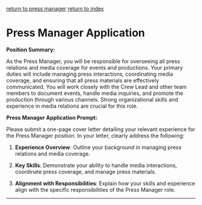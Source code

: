 [return to press manager](../admin/press_manager.md)
[return to index](../../index.md)
# Press Manager Application

**Position Summary:**

As the Press Manager, you will be responsible for overseeing all press relations and media coverage for events and productions. Your primary duties will include managing press interactions, coordinating media coverage, and ensuring that all press materials are effectively communicated. You will work closely with the Crew Lead and other team members to document events, handle media inquiries, and promote the production through various channels. Strong organizational skills and experience in media relations are crucial for this role.

**Press Manager Application Prompt:**

Please submit a one-page cover letter detailing your relevant experience for the Press Manager position. In your letter, clearly address the following:

1. **Experience Overview**: Outline your background in managing press relations and media coverage.

2. **Key Skills**: Demonstrate your ability to handle media interactions, coordinate press coverage, and manage press materials.

3. **Alignment with Responsibilities**: Explain how your skills and experience align with the specific responsibilities of the Press Manager role.
---